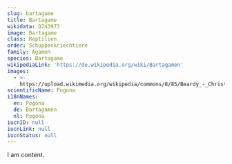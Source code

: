```yaml
---
slug: bartagame
title: Bartagame
wikidata: Q743973
image: Bartagame
class: Reptilien
order: Schuppenkriechtiere
family: Agamen
species: Bartagame
wikipediaLink: 'https://de.wikipedia.org/wiki/Bartagamen'
images:
  - >-
    https://upload.wikimedia.org/wikipedia/commons/8/85/Beardy_-_Christopher_Watson.jpg
scientificName: Pogona
i18nNames:
  en: Pogona
  de: Bartagamen
  nl: Pogona
iucnID: null
iucnLink: null
iucnStatus: null
---
```


I am content.
